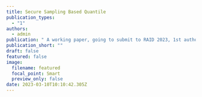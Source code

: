 ```yaml
---
title: Secure Sampling Based Quantile
publication_types:
  - "1"
authors:
  - admin
publication: " A working paper, going to submit to RAID 2023, 1st author"
publication_short: ""
draft: false
featured: false
image:
  filename: featured
  focal_point: Smart
  preview_only: false
date: 2023-03-10T10:10:42.305Z
---
```

